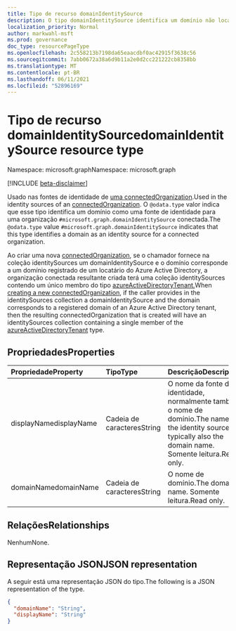 ```yaml
---
title: Tipo de recurso domainIdentitySource
description: O tipo domainIdentitySource identifica um domínio não locatário como uma fonte de identidade para uma organização conectada.
localization_priority: Normal
author: markwahl-msft
ms.prod: governance
doc_type: resourcePageType
ms.openlocfilehash: 2c558213b7198da65eaacdbf0ac42915f3638c56
ms.sourcegitcommit: 7abb0672a38a6d9b11a2e0d2cc221222cb8358bb
ms.translationtype: MT
ms.contentlocale: pt-BR
ms.lasthandoff: 06/11/2021
ms.locfileid: "52896169"
---
```

# <a name="domainidentitysource-resource-type"></a><span data-ttu-id="1f7c3-103">Tipo de recurso domainIdentitySource</span><span class="sxs-lookup"><span data-stu-id="1f7c3-103">domainIdentitySource resource type</span></span>

<span data-ttu-id="1f7c3-104">Namespace: microsoft.graph</span><span class="sxs-lookup"><span data-stu-id="1f7c3-104">Namespace: microsoft.graph</span></span>

[!INCLUDE [beta-disclaimer](../../includes/beta-disclaimer.md)]

<span data-ttu-id="1f7c3-105">Usado nas fontes de identidade de [uma connectedOrganization](connectedOrganization.md).</span><span class="sxs-lookup"><span data-stu-id="1f7c3-105">Used in the identity sources of an [connectedOrganization](connectedOrganization.md).</span></span> <span data-ttu-id="1f7c3-106">O `@odata.type` valor indica que esse tipo identifica um domínio como uma fonte de identidade para uma organização `#microsoft.graph.domainIdentitySource` conectada.</span><span class="sxs-lookup"><span data-stu-id="1f7c3-106">The `@odata.type` value `#microsoft.graph.domainIdentitySource` indicates that this type identifies a domain as an identity source for a connected organization.</span></span>

<span data-ttu-id="1f7c3-107">Ao criar uma nova [connectedOrganization](../api/connectedorganization-post.md), se o chamador fornece na coleção identitySources um domainIdentitySource e o domínio corresponde a um domínio registrado de um locatário do Azure Active Directory, a organização conectada resultante criada terá uma coleção identitySources contendo um único membro do tipo [azureActiveDirectoryTenant.](azureactivedirectorytenant.md)</span><span class="sxs-lookup"><span data-stu-id="1f7c3-107">When [creating a new connectedOrganization](../api/connectedorganization-post.md), if the caller provides in the identitySources collection a domainIdentitySource and the domain corresponds to a registered domain of an Azure Active Directory tenant, then the resulting connectedOrganization that is created will have an identitySources collection containing a single member of the [azureActiveDirectoryTenant](azureactivedirectorytenant.md) type.</span></span>

## <a name="properties"></a><span data-ttu-id="1f7c3-108">Propriedades</span><span class="sxs-lookup"><span data-stu-id="1f7c3-108">Properties</span></span>

| <span data-ttu-id="1f7c3-109">Propriedade</span><span class="sxs-lookup"><span data-stu-id="1f7c3-109">Property</span></span>                     | <span data-ttu-id="1f7c3-110">Tipo</span><span class="sxs-lookup"><span data-stu-id="1f7c3-110">Type</span></span>                      | <span data-ttu-id="1f7c3-111">Descrição</span><span class="sxs-lookup"><span data-stu-id="1f7c3-111">Description</span></span> |
| :--------------------------- | :------------------------ | :---------- |
| <span data-ttu-id="1f7c3-112">displayName</span><span class="sxs-lookup"><span data-stu-id="1f7c3-112">displayName</span></span> |<span data-ttu-id="1f7c3-113">Cadeia de caracteres</span><span class="sxs-lookup"><span data-stu-id="1f7c3-113">String</span></span> | <span data-ttu-id="1f7c3-114">O nome da fonte de identidade, normalmente também o nome de domínio.</span><span class="sxs-lookup"><span data-stu-id="1f7c3-114">The name of the identity source, typically also the domain name.</span></span> <span data-ttu-id="1f7c3-115">Somente leitura.</span><span class="sxs-lookup"><span data-stu-id="1f7c3-115">Read only.</span></span> |
| <span data-ttu-id="1f7c3-116">domainName</span><span class="sxs-lookup"><span data-stu-id="1f7c3-116">domainName</span></span> |<span data-ttu-id="1f7c3-117">Cadeia de caracteres</span><span class="sxs-lookup"><span data-stu-id="1f7c3-117">String</span></span> | <span data-ttu-id="1f7c3-118">O nome de domínio.</span><span class="sxs-lookup"><span data-stu-id="1f7c3-118">The domain name.</span></span> <span data-ttu-id="1f7c3-119">Somente leitura.</span><span class="sxs-lookup"><span data-stu-id="1f7c3-119">Read only.</span></span> |

## <a name="relationships"></a><span data-ttu-id="1f7c3-120">Relações</span><span class="sxs-lookup"><span data-stu-id="1f7c3-120">Relationships</span></span>

<span data-ttu-id="1f7c3-121">Nenhum</span><span class="sxs-lookup"><span data-stu-id="1f7c3-121">None.</span></span>

## <a name="json-representation"></a><span data-ttu-id="1f7c3-122">Representação JSON</span><span class="sxs-lookup"><span data-stu-id="1f7c3-122">JSON representation</span></span>

<span data-ttu-id="1f7c3-123">A seguir está uma representação JSON do tipo.</span><span class="sxs-lookup"><span data-stu-id="1f7c3-123">The following is a JSON representation of the type.</span></span>

<!-- {
  "blockType": "resource",
  "optionalProperties": [

  ],
  "@odata.type": "microsoft.graph.domainIdentitySource",
  "baseType": "microsoft.graph.identitySource"
}-->

```json
{
  "domainName": "String",
  "displayName": "String"
}
```

<!-- uuid: 16cd6b66-4b1a-43a1-adaf-3a886856ed98
2019-02-04 14:57:30 UTC -->
<!-- {
  "type": "#page.annotation",
  "description": "domainIdentitySource resource type",
  "keywords": "",
  "section": "documentation",
  "tocPath": ""
}-->


